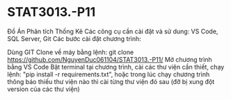 # STAT3013.-P11
Đồ Án Phân tích Thống Kê
Các công cụ cần cài đặt và sử dung: VS Code, SQL Server, Git Các bước cài đặt chương trình:

Dùng GIT Clone về máy bằng lệnh: git clone https://github.com/NguyenDuc061104/STAT3013.-P11/
Mở chương trình bằng VS Code
Bật terminal tại chương trình, cài các thư viện cần thiết, chạy lệnh: "pip install -r requirements.txt", hoặc trong lúc chạy chương trình thông báo thiếu thư viện nào thì cài từng thư viện đó sau (đỡ bị xung đột version của các thư viện)
